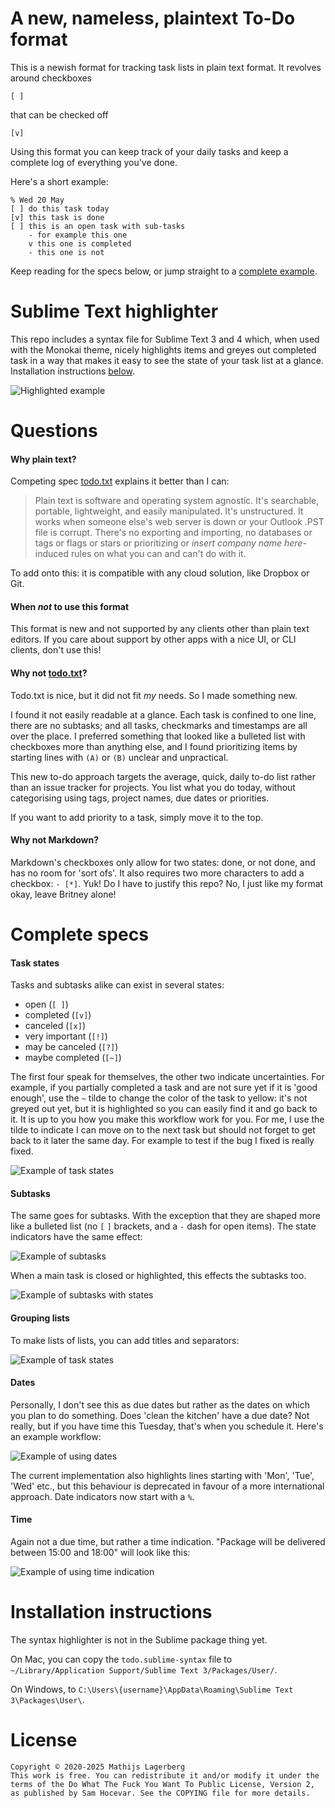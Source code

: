 
# A new, nameless, plaintext To-Do format

This is a newish format for tracking task lists in plain text format.
It revolves around checkboxes

```
[ ] 
```

that can be checked off

```
[v]
```

Using this format you can keep track of your daily tasks and keep a complete
log of everything you've done.

Here's a short example:

```
% Wed 20 May
[ ] do this task today
[v] this task is done
[ ] this is an open task with sub-tasks
	- for example this one
	v this one is completed
	- this one is not
``` 

Keep reading for the specs below, or jump straight to a [complete example](./example.txt). 

# Sublime Text highlighter

This repo includes a syntax file for Sublime Text 3 and 4 which, when used with
the Monokai theme, nicely highlights items and greyes out completed task
in a way that makes it easy to see the state of your task list at a glance.
Installation instructions [below](#installation-instructions).

![Highlighted example](example_images/sample_main.png)


# Questions

#### Why plain text?

Competing spec [todo.txt][todotxt] explains it better than I can:

> Plain text is software and operating system agnostic. It's searchable, portable, lightweight, and easily manipulated. It's unstructured. It works when someone else's web server is down or your Outlook .PST file is corrupt. There's no exporting and importing, no databases or tags or flags or stars or prioritizing or _insert company name here_-induced rules on what you can and can't do with it.

To add onto this: it is compatible with any cloud solution, like Dropbox or Git.

#### When _not_ to use this format

This format is new and not supported by any clients other than plain text editors.
If you care about support by other apps with a nice UI, or CLI clients, don't use this!

#### Why not [todo.txt][todotxt]?

Todo.txt is nice, but it did not fit _my_ needs. So I made something new.

I found it not easily readable at a glance. Each task is confined to one line,
there are no subtasks; and all tasks, checkmarks and timestamps are all over the place.
I preferred something that looked like a bulleted list with checkboxes more
than anything else, and I found prioritizing items by starting lines with
`(A)` or `(B)` unclear and unpractical.

This new to-do approach targets the average, quick, daily to-do list rather than
an issue tracker for projects. You list what you do today, without categorising
using tags, project names, due dates or priorities.

If you want to add priority to a task, simply move it to the top.

#### Why not Markdown?

Markdown's checkboxes only allow for two states: done, or not done, and has no room for
'sort ofs'. It also requires two more characters to add a checkbox: `- [*]`. Yuk!
Do I have to justify this repo? No, I just like my format okay, leave Britney alone!


# Complete specs

#### Task states

Tasks and subtasks alike can exist in several states:

- open  (`[ ]`)
- completed (`[v]`)
- canceled (`[x]`)
- very important (`[!]`)
- may be canceled (`[?]`)
- maybe completed (`[~]`)

The first four speak for themselves, the other two indicate uncertainties. For example,
if you partially completed a task and are not sure yet if it is 'good enough',
use the `~` tilde to change the color of the task to yellow: it's not greyed
out yet, but it is highlighted so you can easily find it and go back to it.
It is up to you how you make this workflow work for you. For me, I use the tilde
to indicate I can move on to the next task but should not forget to get back to
it later the same day. For example to test if the bug I fixed is really fixed.

![Example of task states](example_images/sample_main.png)


#### Subtasks

The same goes for subtasks. With the exception that they are shaped more like a bulleted
list (no `[` `]` brackets, and a `-` dash for open items). The state indicators
have the same effect:

![Example of subtasks](example_images/sample_subtask.png)

When a main task is closed or highlighted, this effects the subtasks too.

![Example of subtasks with states](example_images/sample_subtask_state.png)


#### Grouping lists

To make lists of lists, you can add titles and separators:

![Example of task states](example_images/sample_group.png)


#### Dates

Personally, I don't see this as due dates but rather as the dates on which you plan
to do something. Does 'clean the kitchen' have a due date? Not really, but if you have
time this Tuesday, that's when you schedule it. Here's an example workflow:

![Example of using dates](example_images/sample_date.png)

The current implementation also highlights lines starting with 'Mon', 'Tue', 'Wed' etc.,
but this behaviour is deprecated in favour of a more international approach.
Date indicators now start with a `%`.


#### Time

Again not a due time, but rather a time indication. "Package will be delivered between 15:00 and 18:00" will
look like this:

![Example of using time indication](example_images/sample_time.png)


# Installation instructions

The syntax highlighter is not in the Sublime package thing yet.

On Mac, you can copy the `todo.sublime-syntax` file to `~/Library/Application Support/Sublime Text 3/Packages/User/`.

On Windows, to `C:\Users\{username}\AppData\Roaming\Sublime Text 3\Packages\User\`.


# License

```
Copyright © 2020-2025 Mathijs Lagerberg
This work is free. You can redistribute it and/or modify it under the
terms of the Do What The Fuck You Want To Public License, Version 2,
as published by Sam Hocevar. See the COPYING file for more details.
```


[todotxt]: https://github.com/todotxt/todo.txt
